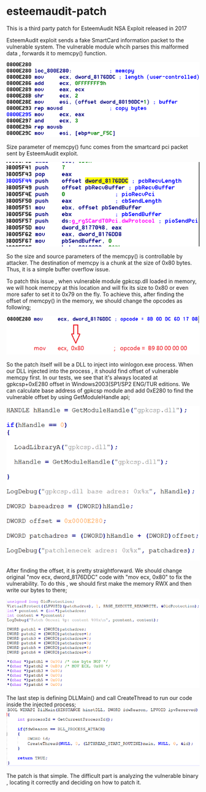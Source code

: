 # esteemaudit-patch
This is a third party patch for EsteemAudit NSA Exploit released in 2017

EsteemAudit exploit sends a fake SmartCard information packet to the vulnerable system. The vulnerable module whcih parses this malformed data , forwards it to memcpy() function.

![](https://github.com/trapmine/esteemaudit-patch/raw/main/mempcy.png)

Size parameter of memcpy() func comes from the smartcard pci packet sent by EsteemAudit exploit. 

![](https://github.com/trapmine/esteemaudit-patch/raw/main/gpkcspbuffer.png)

So the size and source parameters of the memcpy() is controllable by attacker.  The destination of memcpy is a chunk at the size of 0x80 bytes. Thus, it is a simple buffer overflow issue.

To patch this issue , when vulnerable module gpkcsp.dll loaded in memory, we will hook memcpy at this location and will fix its size to 0x80 or even more safer to set it to 0x79 on the fly. To achieve this, after finding the offset of memcpy() in the memory, we should change the opcodes as following;

![](https://github.com/trapmine/esteemaudit-patch/raw/main/movecx80.png)

So the patch itself will be a DLL to inject into winlogon.exe process. When our DLL injected into the process , it should find offset of vulnerable memcpy first. In our tests, we see that it's always located at gpkcsp+0xE280 offset in Windows2003(SP1/SP2 ENG/TUR editions. We can calculate base address of gpkcsp module and add 0xE280 to find the vulnerable offset by using GetModuleHandle api;

![](https://github.com/trapmine/esteemaudit-patch/raw/main/patchadres.png)

After finding the offset, it is pretty straightforward. We should change original "mov ecx, dword_8176DDC" code with "mov ecx, 0x80" to fix the vulnerability. To do this , we should first make the memory RWX and then write our bytes to there;

![](https://github.com/trapmine/esteemaudit-patch/raw/main/patch-opcode.png)

The last step is defining DLLMain() and call CreateThread to run our code inside the injected process;
![](https://github.com/trapmine/esteemaudit-patch/raw/main/DllMain.png)

The patch is that simple. The difficult part is analyzing the vulnerable binary , locating it correctly and deciding on how to patch it.

